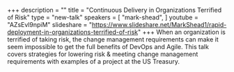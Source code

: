 +++
description = ""
title = "Continuous Delivery in Organizations Terrified of Risk"
type = "new-talk"
speakers = [
        "mark-shead",
]
youtube = "AZsEvl9npiM"
slideshare = "https://www.slideshare.net/MarkShead1/rapid-deployment-in-organizations-terrified-of-risk"
+++
When an organization is terrified of taking risk, the change management requirements can make it seem impossible to get the full benefits of DevOps and Agile. This talk covers strategies for lowering risk & meeting change management requirements with examples of a project at the US Treasury.